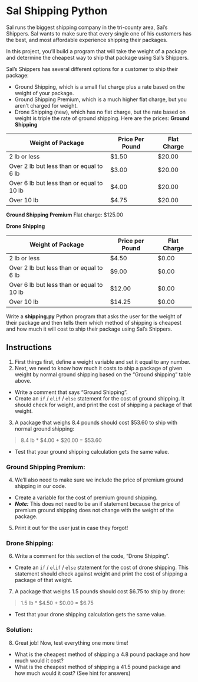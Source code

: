 # Sal Shipping Python
Sal runs the biggest shipping company in the tri-county area, Sal’s Shippers. Sal wants to make sure that every single one of his customers has the best, and most affordable experience shipping their packages.

In this project, you’ll build a program that will take the weight of a package and determine the cheapest way to ship that package using Sal’s Shippers.

Sal’s Shippers has several different options for a customer to ship their package:

* Ground Shipping, which is a small flat charge plus a rate based on the weight of your package.
* Ground Shipping Premium, which is a much higher flat charge, but you aren’t charged for weight.
* Drone Shipping (new), which has no flat charge, but the rate based on weight is triple the rate of ground shipping.
Here are the prices:
**Ground Shipping**

Weight of Package | Price Per Pound | Flat Charge
----------------- | --------------- | -----------
2 lb or less | $1.50 | $20.00
Over 2 lb but less than or equal to 6 lb | $3.00 | $20.00
Over 6 lb but less than or equal to 10 lb | $4.00 | $20.00
Over 10 lb | $4.75 | $20.00 

**Ground Shipping Premium**
Flat charge: $125.00

**Drone Shipping**

Weight of Package | Price per Pound | Flat Charge
----------------- | --------------- | -----------
2 lb or less | $4.50 | $0.00
Over 2 lb but less than or equal to 6 lb | $9.00 | $0.00
Over 6 lb but less than or equal to 10 lb | $12.00 | $0.00
Over 10 lb | $14.25 | $0.00

Write a **shipping.py** Python program that asks the user for the weight of their package and then tells them which method of shipping is cheapest and how much it will cost to ship their package using Sal’s Shippers.

## Instructions
1. First things first, define a weight variable and set it equal to any number.
2. Next, we need to know how much it costs to ship a package of given weight by normal ground shipping based on the “Ground shipping” table above.
  * Write a comment that says “Ground Shipping”.
  * Create an `if` / `elif` / `else` statement for the cost of ground shipping. It should check for weight, and print the cost of shipping a package of that weight.
3. A package that weighs 8.4 pounds should cost $53.60 to ship with normal ground shipping:
> 8.4 lb * $4.00 + $20.00 = $53.60

  * Test that your ground shipping calculation gets the same value.

### Ground Shipping Premium:
4. We’ll also need to make sure we include the price of premium ground shipping in our code.
  * Create a variable for the cost of premium ground shipping.
  * **_Note:_** This does not need to be an if statement because the price of premium ground shipping does not change with the weight of the package.
5. Print it out for the user just in case they forgot!

### Drone Shipping:
6. Write a comment for this section of the code, “Drone Shipping”.
  * Create an `if` / `elif` / `else` statement for the cost of drone shipping. This statement should check against weight and print the cost of shipping a package of that weight.
7. A package that weighs 1.5 pounds should cost $6.75 to ship by drone:
> 1.5 lb * $4.50 + $0.00 = $6.75

  * Test that your drone shipping calculation gets the same value.

### Solution:
8. Great job! Now, test everything one more time!
  * What is the cheapest method of shipping a 4.8 pound package and how much would it cost?
  * What is the cheapest method of shipping a 41.5 pound package and how much would it cost?
(See hint for answers)
